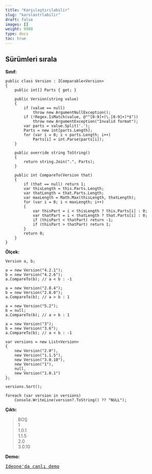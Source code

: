 ```yaml
---
title: "Karşılaştırılabilir"
slug: "karslastrlabilir"
draft: false
images: []
weight: 9980
type: docs
toc: true
---
```


## Sürümleri sırala
<!-- tüm diller: lang-cs -->
**Sınıf:**

    public class Version : IComparable<Version>
    {
        public int[] Parts { get; }

        public Version(string value)
        {
            if (value == null)
                throw new ArgumentNullException();
            if (!Regex.IsMatch(value, @"^[0-9]+(\.[0-9]+)*$"))
                throw new ArgumentException("Invalid format");
            var parts = value.Split('.');
            Parts = new int[parts.Length];
            for (var i = 0; i < parts.Length; i++)
                Parts[i] = int.Parse(parts[i]);
        }

        public override string ToString()
        {
            return string.Join(".", Parts);
        }

        public int CompareTo(Version that)
        {
            if (that == null) return 1;
            var thisLength = this.Parts.Length;
            var thatLength = that.Parts.Length;
            var maxLength = Math.Max(thisLength, thatLength);
            for (var i = 0; i < maxLength; i++)
            {
                var thisPart = i < thisLength ? this.Parts[i] : 0;
                var thatPart = i < thatLength ? that.Parts[i] : 0;
                if (thisPart < thatPart) return -1;
                if (thisPart > thatPart) return 1;
            }
            return 0;
        }
    }

**Ölçek:**

    Version a, b;

    a = new Version("4.2.1");
    b = new Version("4.2.6");
    a.CompareTo(b); // a < b : -1

    a = new Version("2.8.4");
    b = new Version("2.8.0");
    a.CompareTo(b); // a > b : 1

    a = new Version("5.2");
    b = null;
    a.CompareTo(b); // a > b : 1

    a = new Version("3");
    b = new Version("3.6");
    a.CompareTo(b); // a < b : -1
            
    var versions = new List<Version>
    {
        new Version("2.0"),
        new Version("1.1.5"),
        new Version("3.0.10"),
        new Version("1"),
        null,
        new Version("1.0.1")
    };

    versions.Sort();
    
    foreach (var version in versions)
        Console.WriteLine(version?.ToString() ?? "NULL");

**Çıktı:**

> BOŞ<br>1<br>1.0.1<br>1.1.5<br>2.0<br>3.0.10<br>

**Demo:**

[<kbd>Ideone'da canlı demo</kbd>](https://ideone.com/MVXzUz)

